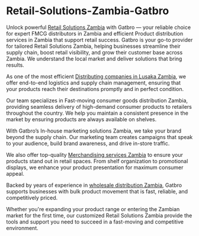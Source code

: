 # Retail-Solutions-Zambia-Gatbro
Unlock powerful [Retail Solutions Zambia](https://www.gatbrozambia.com/gallery.php) with Gatbro — your reliable choice for expert FMCG distributors in Zambia and efficient Product distribution services in Zambia that support retail success.
Gatbro is your go-to provider for tailored Retail Solutions Zambia, helping businesses streamline their supply chain, boost retail visibility, and grow their customer base across Zambia. We understand the local market and deliver solutions that bring results.

As one of the most efficient [Distributing companies in Lusaka Zambia](https://www.gatbrozambia.com/gallery.php), we offer end-to-end logistics and supply chain management, ensuring that your products reach their destinations promptly and in perfect condition.

Our team specializes in Fast-moving consumer goods distribution Zambia, providing seamless delivery of high-demand consumer products to retailers throughout the country. We help you maintain a consistent presence in the market by ensuring products are always available on shelves.

With Gatbro’s In-house marketing solutions Zambia, we take your brand beyond the supply chain. Our marketing team creates campaigns that speak to your audience, build brand awareness, and drive in-store traffic.

We also offer top-quality [Merchandising services Zambia](https://www.gatbrozambia.com/gallery.php) to ensure your products stand out in retail spaces. From shelf organization to promotional displays, we enhance your product presentation for maximum consumer appeal.

Backed by years of experience in [wholesale distribution Zambia](https://www.gatbrozambia.com/gallery.php), Gatbro supports businesses with bulk product movement that is fast, reliable, and competitively priced.

Whether you're expanding your product range or entering the Zambian market for the first time, our customized Retail Solutions Zambia provide the tools and support you need to succeed in a fast-moving and competitive environment.
